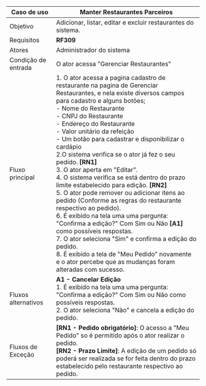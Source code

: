 | Caso de uso         | Manter Restaurantes Parceiros                                                                                                                                                                                                                                                                                                                                                                                                                                                                                                                                                                                                                                                                 |
| ------------------- | ------------------------------------------------------------------------------------------------------------------------------------------------------------------------------------------------------------------------------------------------------------------------------------------------------------------------------------------------------------------------------------------------------------------------------------------------------------------------------------------------------------------------------------------------------------------------------------------------------------------------------------------------------------------------------------------- |
| Objetivo            | Adicionar, listar, editar e excluir restaurantes do sistema.                                                                                                                                                                                                                                                                                                                                                                                                                                                                                                                                                                                                                       |
| Requisitos          | **RF309**                                                                                                                                                                                                                                                                                                                                                                                                                                                                                                                                                                                                                                                                                  |
| Atores              | Administrador do sistema                                                                                                                                                                                                                                                                                                                                                                                                                                                                                                                                                                                                                                      |
| Condição de entrada | O ator acessa "Gerenciar Restaurantes"                                                                                                                                                                                                                                                                                                                                                                                                                                                                                                                               |
| Fluxo principal     | 1.  O ator acessa a pagina cadastro de restaurante na pagina de Gerenciar Restaurantes, e nela existe diversos campos para cadastro e alguns botões;<br>     - Nome do Restaurante<br> - CNPJ do Restaurante<br>	 - Endereço do Restaurante<br>	 - Valor unitário da refeição<br>	 - Um botão para cadastrar e disponibilizar o cardápio<br> 2.O sistema verifica se o ator já fez o seu pedido. **[RN1]** <br>3.  O ator aperta em "Editar". <br> 4. O sistema verifica se está dentro do prazo limite estabelecido para edição. **[RN2]** <br> 5. O ator pode remover ou adicionar itens ao pedido (Conforme as regras do restaurante respectivo ao pedido).<br> 6. É exibido na tela uma uma pergunta: "Confirma a edição?" Com Sim ou Não  **[A1]**  como possíveis respostas.<br> 7. O ator seleciona "Sim" e confirma a edição do pedido. <br> 8. É exibido a tela de "Meu Pedido" novamente e o ator percebe que as mudanças foram alteradas com sucesso.                                                                                                                                                                                                                                                                                       |
| Fluxos alternativos | **A1 - Cancelar Edição** <br>1. É exibido na tela uma uma pergunta: "Confirma a edição?" Com Sim ou Não como possíveis respostas.<br> 2. O ator seleciona "Não" e cancela a edição do pedido.<br>  
| Fluxos de Exceção   | **[RN1 - Pedido obrigatório]**: O acesso a "Meu Pedido" so é permitido após o ator realizar o pedido. <br> **[RN2 - Prazo Limite]**: A edição de um pedido só poderá ser realizada se for feita dentro do prazo estabelecido pelo restaurante respectivo ao pedido.|
